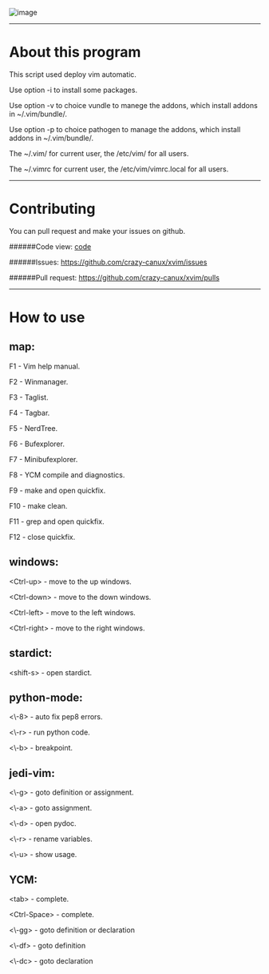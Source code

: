 ![image](https://github.com/crazy-canux/xvim/blob/master/Capture.PNG)

***

About this program
==================
This script used deploy vim automatic.

Use option -i to install some packages.

Use option -v to choice vundle to manege the addons, which install addons in ~/.vim/bundle/.

Use option -p to choice pathogen to manage the addons, which install addons in ~/.vim/bundle/.

The ~/.vim/ for current user, the /etc/vim/ for all users.

The ~/.vimrc for current user, the /etc/vim/vimrc.local for all users.

***

Contributing
============
You can pull request and make your issues on github.

######Code view:
[code](https://github.com/crazy-canux/xvim)

######Issues:
<https://github.com/crazy-canux/xvim/issues>

######Pull request:
<https://github.com/crazy-canux/xvim/pulls>

***

How to use
==========

map:
-----

F1 - Vim help manual.

F2 - Winmanager.

F3 - Taglist.

F4 - Tagbar.

F5 - NerdTree.

F6 - Bufexplorer.

F7 - Minibufexplorer.

F8 - YCM compile and diagnostics.

F9 - make and open quickfix.

F10 - make clean.

F11 - grep and open quickfix.

F12 - close quickfix.

windows:
--------

&lt;Ctrl-up> - move to the up windows.

&lt;Ctrl-down> - move to the down windows.

&lt;Ctrl-left> - move to the left windows.

&lt;Ctrl-right> - move to the right windows.

stardict:
---------

&lt;shift-s> - open stardict.

python-mode:
-----------

&lt;\\-8> - auto fix pep8 errors.

&lt;\\-r> - run python code.

&lt;\\-b> - breakpoint.

jedi-vim:
----------

&lt;\\-g> - goto definition or assignment.

&lt;\\-a> - goto assignment.

&lt;\\-d> - open pydoc.

&lt;\\-r> - rename variables.

&lt;\\-u> - show usage.

YCM:
-----------

&lt;tab> - complete.

&lt;Ctrl-Space> - complete.

&lt;\\-gg> - goto definition or declaration

&lt;\\-df> - goto definition

&lt;\\-dc> - goto declaration

